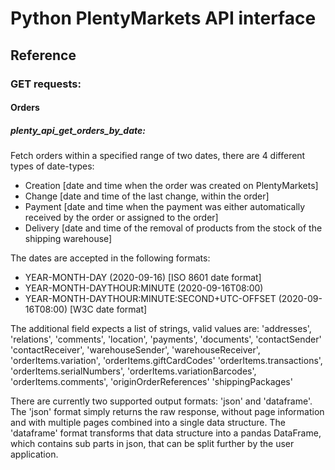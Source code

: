 # Python PlentyMarkets API interface

## Reference

### GET requests:

#### Orders

##### plenty_api_get_orders_by_date:

Fetch orders within a specified range of two dates, there are 4 different types of date-types:
- Creation [date and time when the order was created on PlentyMarkets]
- Change   [date and time of the last change, within the order]
- Payment  [date and time when the payment was either automatically received by the order or assigned to the order]
- Delivery [date and time of the removal of products from the stock of the shipping warehouse]

The dates are accepted in the following formats:
- YEAR-MONTH-DAY                                    (2020-09-16)        [ISO 8601 date format]
- YEAR-MONTH-DAYTHOUR:MINUTE                        (2020-09-16T08:00)
- YEAR-MONTH-DAYTHOUR:MINUTE:SECOND+UTC-OFFSET      (2020-09-16T08:00)  [W3C date format]

The additional field expects a list of strings, valid values are:
'addresses', 'relations', 'comments', 'location', 'payments', 'documents', 'contactSender'
'contactReceiver', 'warehouseSender', 'warehouseReceiver', 'orderItems.variation', 'orderItems.giftCardCodes'
'orderItems.transactions', 'orderItems.serialNumbers', 'orderItems.variationBarcodes', 'orderItems.comments',
'originOrderReferences' 'shippingPackages'

There are currently two supported output formats: 'json' and 'dataframe'.
The 'json' format simply returns the raw response, without page information and with multiple pages combined into a single data structure.
The 'dataframe' format transforms that data structure into a pandas DataFrame, which contains sub parts in json, that can be split further by the user application.
